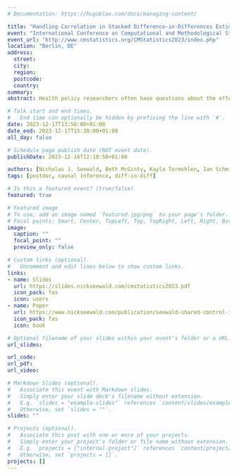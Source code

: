 ```yaml
---
# Documentation: https://hugoblox.com/docs/managing-content/

title: "Handling Correlation in Stacked Difference-in-Differences Estimates with Application to Medical Cannabis Policy"
event: "International Conference on Computational and Methodological Statistics 2023"
event_url: "http://www.cmstatistics.org/CMStatistics2023/index.php"
location: "Berlin, DE"
address:
  street:
  city:
  region:
  postcode:
  country:
summary:
abstract: Health policy researchers often have questions about the effects of a policy implemented at some cluster-level unit, e.g., states, counties, hospitals, etc., on individual-level outcomes collected over multiple time periods. Stacked difference-in-differences is an increasingly popular way to estimate these effects. The approach involves estimating treatment effects for each policy-implementing unit, then, if scientifically appropriate, aggregating them to an average effect estimate. However, when individual-level data are available, and non-implementing units are used as comparators for multiple policy-implementing units, data from untreated individuals may be used across multiple analyses, thereby inducing a correlation between effect estimates. Existing methods do not quantify or account for this sharing of controls. A stacked difference-in-differences study is described, investigating the effects of state medical cannabis laws on treatment for chronic pain, a framework for estimating and managing this correlation due to shared control individuals is discussed, and how accounting for it affects the substantive results is shown.

# Talk start and end times.
#   End time can optionally be hidden by prefixing the line with `#`.
date: 2023-12-17T13:50:00+01:00
date_end: 2023-12-17T15:30:00+01:00
all_day: false

# Schedule page publish date (NOT event date).
publishDate: 2023-12-16T12:10:58+01:00

authors: [Nicholas J. Seewald, Beth McGinty, Kayla Tormohlen, Ian Schmid, Elizabeth A. Stuart]
tags: [postdoc, causal inference, diff-in-diff]

# Is this a featured event? (true/false)
featured: true

# Featured image
# To use, add an image named `featured.jpg/png` to your page's folder. 
# Focal points: Smart, Center, TopLeft, Top, TopRight, Left, Right, BottomLeft, Bottom, BottomRight.
image:
  caption: ""
  focal_point: ""
  preview_only: false

# Custom links (optional).
#   Uncomment and edit lines below to show custom links.
links:
- name: Slides
  url: https://slides.nickseewald.com/cmstatistics2023.pdf
  icon_pack: fas
  icon: users
- name: Paper
  url: https://www.nickseewald.com/publication/seewald-shared-control-individuals-2023/
  icon_pack: fas
  icon: book

# Optional filename of your slides within your event's folder or a URL.
url_slides: 

url_code:
url_pdf:
url_video:

# Markdown Slides (optional).
#   Associate this event with Markdown slides.
#   Simply enter your slide deck's filename without extension.
#   E.g. `slides = "example-slides"` references `content/slides/example-slides.md`.
#   Otherwise, set `slides = ""`.
slides: ""

# Projects (optional).
#   Associate this post with one or more of your projects.
#   Simply enter your project's folder or file name without extension.
#   E.g. `projects = ["internal-project"]` references `content/project/deep-learning/index.md`.
#   Otherwise, set `projects = []`.
projects: []
---
```

